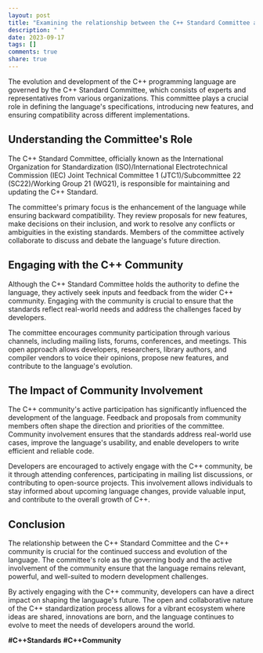 ```yaml
---
layout: post
title: "Examining the relationship between the C++ Standard Committee and the C++ community at large"
description: " "
date: 2023-09-17
tags: []
comments: true
share: true
---
```


The evolution and development of the C++ programming language are governed by the C++ Standard Committee, which consists of experts and representatives from various organizations. This committee plays a crucial role in defining the language's specifications, introducing new features, and ensuring compatibility across different implementations. 

## Understanding the Committee's Role
The C++ Standard Committee, officially known as the International Organization for Standardization (ISO)/International Electrotechnical Commission (IEC) Joint Technical Committee 1 (JTC1)/Subcommittee 22 (SC22)/Working Group 21 (WG21), is responsible for maintaining and updating the C++ Standard.

The committee's primary focus is the enhancement of the language while ensuring backward compatibility. They review proposals for new features, make decisions on their inclusion, and work to resolve any conflicts or ambiguities in the existing standards. Members of the committee actively collaborate to discuss and debate the language's future direction.

## Engaging with the C++ Community
Although the C++ Standard Committee holds the authority to define the language, they actively seek inputs and feedback from the wider C++ community. Engaging with the community is crucial to ensure that the standards reflect real-world needs and address the challenges faced by developers.

The committee encourages community participation through various channels, including mailing lists, forums, conferences, and meetings. This open approach allows developers, researchers, library authors, and compiler vendors to voice their opinions, propose new features, and contribute to the language's evolution. 

## The Impact of Community Involvement
The C++ community's active participation has significantly influenced the development of the language. Feedback and proposals from community members often shape the direction and priorities of the committee. Community involvement ensures that the standards address real-world use cases, improve the language's usability, and enable developers to write efficient and reliable code.

Developers are encouraged to actively engage with the C++ community, be it through attending conferences, participating in mailing list discussions, or contributing to open-source projects. This involvement allows individuals to stay informed about upcoming language changes, provide valuable input, and contribute to the overall growth of C++.

## Conclusion
The relationship between the C++ Standard Committee and the C++ community is crucial for the continued success and evolution of the language. The committee's role as the governing body and the active involvement of the community ensure that the language remains relevant, powerful, and well-suited to modern development challenges.

By actively engaging with the C++ community, developers can have a direct impact on shaping the language's future. The open and collaborative nature of the C++ standardization process allows for a vibrant ecosystem where ideas are shared, innovations are born, and the language continues to evolve to meet the needs of developers around the world.

**#C++Standards** **#C++Community**